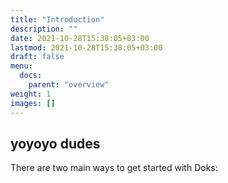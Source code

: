 ```yaml
---
title: "Introduction"
description: ""
date: 2021-10-28T15:38:05+03:00
lastmod: 2021-10-28T15:38:05+03:00
draft: false
menu:
  docs:
    parent: "overview"
weight: 1
images: []
---
```


## yoyoyo dudes

There are two main ways to get started with Doks:
